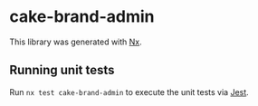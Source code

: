 # cake-brand-admin

This library was generated with [Nx](https://nx.dev).

## Running unit tests

Run `nx test cake-brand-admin` to execute the unit tests via [Jest](https://jestjs.io).
